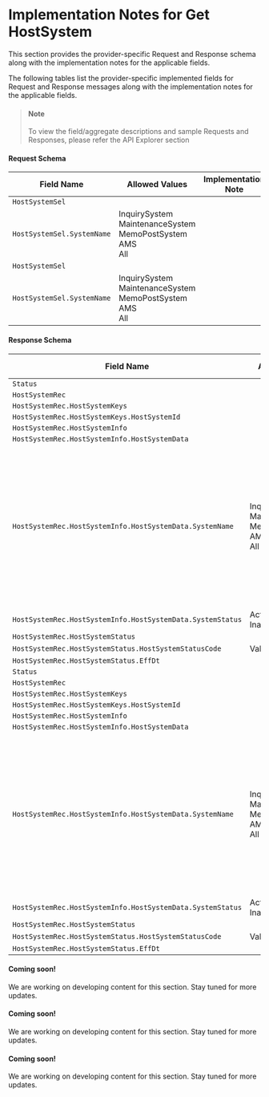 # Implementation Notes for Get HostSystem
This section provides the provider-specific Request and Response schema along with the implementation notes for the applicable fields.
<!-- 
type: tab 
titles: Premier, Signature, Cleartouch, DNA, 
-->


The following tables list the provider-specific implemented fields for Request and Response messages along with the implementation notes for the applicable fields. 


<!-- theme: info -->
> #### Note
> 
> To view the field/aggregate descriptions and sample Requests and Responses, please refer the API Explorer section


#### Request Schema
|Field Name|Allowed Values|Implementation Note|
|----|----|----|
|`HostSystemSel`|||
|`HostSystemSel.SystemName`|InquirySystem<br>MaintenanceSystem<br>MemoPostSystem<br>AMS<br>All||
|`HostSystemSel`|||
|`HostSystemSel.SystemName`|InquirySystem<br>MaintenanceSystem<br>MemoPostSystem<br>AMS<br>All||
#### Response Schema
|Field Name|Allowed Values|Implementation Note|
|----|----|----|
|`Status`|||
|`HostSystemRec`|||
|`HostSystemRec.HostSystemKeys`|||
|`HostSystemRec.HostSystemKeys.HostSystemId`|||
|`HostSystemRec.HostSystemInfo`|||
|`HostSystemRec.HostSystemInfo.HostSystemData`|||
|`HostSystemRec.HostSystemInfo.HostSystemData.SystemName`|InquirySystem<br>MaintenanceSystem<br>MemoPostSystem<br>AMS<br>All|If all system statuses are requested and all systems in the service provider are in active status, ESF returns HostSystemData aggregate for each system and additional HostSystemData aggregate with "All" as the system name.|
|`HostSystemRec.HostSystemInfo.HostSystemData.SystemStatus`|Active<br>Inactive||
|`HostSystemRec.HostSystemStatus`|||
|`HostSystemRec.HostSystemStatus.HostSystemStatusCode`|Valid||
|`HostSystemRec.HostSystemStatus.EffDt`|||
|`Status`|||
|`HostSystemRec`|||
|`HostSystemRec.HostSystemKeys`|||
|`HostSystemRec.HostSystemKeys.HostSystemId`|||
|`HostSystemRec.HostSystemInfo`|||
|`HostSystemRec.HostSystemInfo.HostSystemData`|||
|`HostSystemRec.HostSystemInfo.HostSystemData.SystemName`|InquirySystem<br>MaintenanceSystem<br>MemoPostSystem<br>AMS<br>All|If all system statuses are requested and all systems in the service provider are in active status, ESF returns HostSystemData aggregate for each system and additional HostSystemData aggregate with "All" as the system name.|
|`HostSystemRec.HostSystemInfo.HostSystemData.SystemStatus`|Active<br>Inactive||
|`HostSystemRec.HostSystemStatus`|||
|`HostSystemRec.HostSystemStatus.HostSystemStatusCode`|Valid||
|`HostSystemRec.HostSystemStatus.EffDt`|||
<!-- type: tab -->


#### Coming soon!
We are working on developing content for this section. Stay tuned for more updates. 


<!-- type: tab -->


#### Coming soon!
We are working on developing content for this section. Stay tuned for more updates. 


<!-- type: tab -->


#### Coming soon!
We are working on developing content for this section. Stay tuned for more updates. 


<!-- type: tab-end -->
